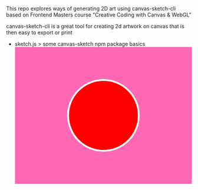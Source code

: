 This repo explores ways of generating 2D art using canvas-sketch-cli based on Frontend Masters course "Creative Coding with Canvas & WebGL"

canvas-sketch-cli is a great tool for creating 2d artwork on canvas that is then easy to export or print

- sketch.js > some canvas-sketch npm package basics ![simple sketch](images/sketchjs.png)
